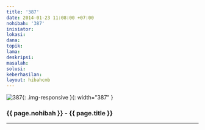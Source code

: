 ```yaml
---
title: '387'
date: 2014-01-23 11:08:00 +07:00
nohibah: '387'
inisiator: 
lokasi: 
dana: 
topik: 
lama: 
deskripsi: 
masalah: 
solusi: 
keberhasilan: 
layout: hibahcmb
---
```


![387](/static/img/hibahcmb/387.png){: .img-responsive }{: width="387" }

### {{ page.nohibah }} - {{ page.title }}

---
